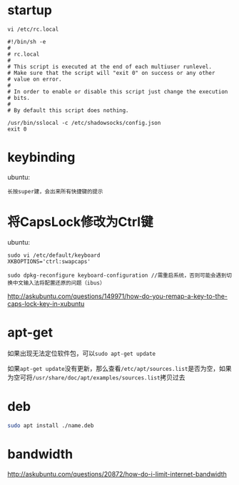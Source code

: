 # startup

```
vi /etc/rc.local

#!/bin/sh -e
#
# rc.local
#
# This script is executed at the end of each multiuser runlevel.
# Make sure that the script will "exit 0" on success or any other
# value on error.
#
# In order to enable or disable this script just change the execution
# bits.
#
# By default this script does nothing.

/usr/bin/sslocal -c /etc/shadowsocks/config.json
exit 0
```

# keybinding

ubuntu:

```
长按super建，会出来所有快捷键的提示
```

# 将CapsLock修改为Ctrl键

ubuntu:

```
sudo vi /etc/default/keyboard
XKBOPTIONS='ctrl:swapcaps'

sudo dpkg-reconfigure keyboard-configuration //需重启系统，否则可能会遇到切换中文输入法将配置还原的问题（ibus）
```

http://askubuntu.com/questions/149971/how-do-you-remap-a-key-to-the-caps-lock-key-in-xubuntu

# apt-get

如果出现无法定位软件包，可以``sudo apt-get update``

如果``apt-get update``没有更新，那么查看``/etc/apt/sources.list``是否为空，如果为空可将``/usr/share/doc/apt/examples/sources.list``拷贝过去

# deb

```bash
sudo apt install ./name.deb
```

# bandwidth

http://askubuntu.com/questions/20872/how-do-i-limit-internet-bandwidth
